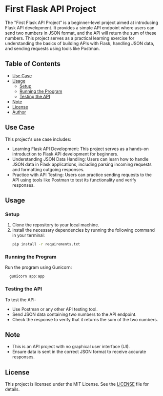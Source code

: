 # First Flask API Project

The "First Flask API Project" is a beginner-level project aimed at introducing Flask API development. It provides a simple API endpoint where users can send two numbers in JSON format, and the API will return the sum of these numbers. This project serves as a practical learning exercise for understanding the basics of building APIs with Flask, handling JSON data, and sending requests using tools like Postman.

## Table of Contents
- [Use Case](#use-case)
- [Usage](#usage)
  - [Setup](#setup)
  - [Running the Program](#running-the-program)
  - [Testing the API](#testing-the-api)
- [Note](#note)
- [License](#license)
- [Author](#author)

## Use Case
This project's use case includes:
- Learning Flask API Development: This project serves as a hands-on introduction to Flask API development for beginners.
- Understanding JSON Data Handling: Users can learn how to handle JSON data in Flask applications, including parsing incoming requests and formatting outgoing responses.
- Practice with API Testing: Users can practice sending requests to the API using tools like Postman to test its functionality and verify responses.

## Usage
### Setup
1. Clone the repository to your local machine.
2. Install the necessary dependencies by running the following command in your terminal:
   ```bash
   pip install -r requirements.txt
   ```
### Running the Program
Run the program using Gunicorn:
```bash
  gunicorn app:app
```

### Testing the API
To test the API:
- Use Postman or any other API testing tool.
- Send JSON data containing two numbers to the API endpoint.
- Check the response to verify that it returns the sum of the two numbers.

## Note
- This is an API project with no graphical user interface (UI).
- Ensure data is sent in the correct JSON format to receive accurate responses.

## License
This project is licensed under the MIT License. See the [LICENSE](LICENSE) file for details.
